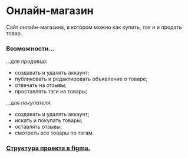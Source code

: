 # Онлайн-магазин
Сайт онлайн-магазина, в котором можно как купить, так и и продать товар.
### Возможности...
_...для продавца_:

- создавать и удалять аккаунт;
- публиковать и редактировать объявление о товаре;
- отвечать на отзывы;
- проставлять тэги на товары;

_...для покупателя_:

- создавать и удалять аккаунт;
- искать и покупать товары;
- оставлять отзывы;
- смотреть все товары по тэгам.

### [Структура проекта в figma.](https://www.figma.com/file/WhjrOfHpVXYiOCzUOBerHY/ecoshop?type=design&node-id=0%3A1&mode=design&t=4eI3Es1EHnGVESrU-1)